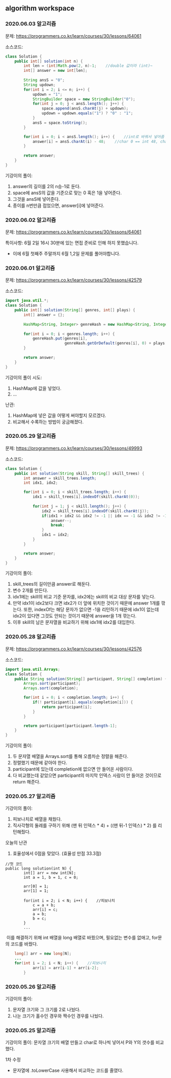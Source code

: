 ## algorithm workspace



### 2020.06.03 알고리즘

문제: https://programmers.co.kr/learn/courses/30/lessons/64061

소스코드:

```java
class Solution {
    public int[] solution(int n) {
		int len = (int)Math.pow(2, n)-1;    //double 값이라 (int)~
		int[] answer = new int[len];
		
		String ansS = "0";
		String updown;
		for(int i = 2; i <= n; i++) {
			updown = "1";
			StringBuilder space = new StringBuilder("0");
			for(int j = 0; j < ansS.length(); j++) {
				space.append(ansS.charAt(j) + updown);
				updown = updown.equals("1") ? "0" : "1";
            }
			ansS = space.toString();
        }

		for(int i = 0; i < ansS.length(); i++) {    //int로 바꿔서 넣어줌
			answer[i] = ansS.charAt(i) - 48;    //char 0 == int 48, char 1 == int 49
        }
		
		return answer;
	}
}
```

기강이의 풀이:

1. answer의 길이를 2의 n승-1로 둔다.
2. space에 ansS의 값을 기준으로 맞는 0 혹은 1을 넣어준다.
3. 그것을 ansS에 넣어준다.
4. 종이를 n번만큼 접었으면, answer[i]에 넣어준다. 






### 2020.06.02 알고리즘

문제: https://programmers.co.kr/learn/courses/30/lessons/64061

특이사항: 6월 2일 16시 30분에 있는 면접 준비로 인해 하지 못했습니다.
- 이에 6월 첫째주 주말까지 6월 1,2일 문제를 풀어야합니다.

### 2020.06.01 알고리즘

문제: https://programmers.co.kr/learn/courses/30/lessons/42579

소스코드:

```java
import java.util.*;
class Solution {
	public int[] solution(String[] genres, int[] plays) {
		int[] answer = {};
        
		HashMap<String, Integer> genreHash = new HashMap<String, Integer>();
		
		for(int i = 0; i < genres.length; i++) {
			genreHash.put(genres[i],
                          genreHash.getOrDefault(genres[i], 0) + plays[i]);
		}
		
		return answer;
    }
}
```

기강이의 풀이 시도:

1. HashMap에 값을 넣었다.
2. ...

난관:

1. HashMap에 넣은 값을 어떻게 써야할지 모르겠다.
2. 비교해서 수록하는 방법이 궁금해졌다.



### 2020.05.29 알고리즘

문제: https://programmers.co.kr/learn/courses/30/lessons/49993

소스코드:

```java
class Solution {
	public int solution(String skill, String[] skill_trees) {
		int answer = skill_trees.length;
		int idx1, idx2;

		for(int i = 0; i < skill_trees.length; i++) {
			idx1 = skill_trees[i].indexOf(skill.charAt(0));
			
			for(int j = 1; j < skill.length(); j++) {
				idx2 = skill_trees[i].indexOf(skill.charAt(j));
				if(idx1 > idx2 && idx2 != -1 || idx == -1 && idx2 != -1) {
					answer--;
					break;
				}
				idx1 = idx2;
			}
		}

		return answer;
	}
}
```

기강이의 풀이:

1. skill_trees의 길이만큼 answer로 해둔다.
2. 변수 2개를 만든다.
3. idx1에는 skill의 비교 기준 문자를, idx2에는 skill의 비교 대상 문자를 넣는다.
4. 만약 idx1이 idx2보다 크면 idx2가 더 앞에 위치한 것이기 때문에 answer 1개를 깎는다. 또한, indexOf는 해당 문자가 없으면 -1을 리턴하기 때문에 idx1이 없는데 idx2이 있다면 그것도 안되는 것이기 때문에 answer을 1개 깎는다.
5. 이후 skill의 남은 문자열을 비교하기 위해 idx1에 idx2를 대입한다.



### 2020.05.28 알고리즘

문제: https://programmers.co.kr/learn/courses/30/lessons/42576

소스코드:

```java
import java.util.Arrays;
class Solution {
	public String solution(String[] participant, String[] completion) {
		Arrays.sort(participant);
		Arrays.sort(completion);

		for(int i = 0; i < completion.length; i++) {
			if(! participant[i].equals(completion[i])) {
				return participant[i];
			}
		}

		return participant[participant.length-1];
	}
}
```

기강이의 풀이:

1. 두 문자열 배열을 Arrays.sort를 통해 오름차순 정렬을 해준다.
2. 정렬했기 때문에 같아야 한다.
3. participant에 있는데 completion에 없으면 안 들어온 사람이다.
4. 다 비교했는데 같았으면 participant의 마지막 인덱스 사람이 안 들어온 것이므로 return 해준다.





### 2020.05.27 알고리즘

기강이의 풀이:

1. 피보나치로 배열을 채웠다.
2. 직사각형의 둘레를 구하기 위해 (맨 뒤 인덱스 * 4) + ((맨 뒤-1 인덱스) * 2) 를 리턴해줬다.

오늘의 난관

1. 효율성에서 0점을 맞았다. (효율성 만점 33.3점)

```
//첫 코드
public long solution(int N) {
        int[] arr = new int[N];
        int a = 1, b = 1, c = 0;

        arr[0] = 1;
        arr[1] = 1;

        for(int i = 2; i < N; i++) {	//피보나치
	        c = a + b;
	        arr[i] = c;
	        a = b;
	        b = c;
        }
		...
```

​	이를 해결하기 위해 int 배열을 long 배열로 바꿨으며, 필요없는 변수를 없애고, for문의 코드를 바꿨다.

```java
	long[] arr = new long[N];
	...
	for(int i = 2; i < N; i++) {	//피보나치
	        arr[i] = arr[i-1] + arr[i-2];
        }
```





### 2020.05.26 알고리즘

기강이의 풀이:

1. 문자열 크기와 그 크기를 2로 나눴다.
2. 나눈 크기가 홀수인 경우와 짝수인 경우를 나눴다.





### 2020.05.25 알고리즘

기강이의 풀이: 문자열 크기의 배열 만들고 char로 하나씩 넣어서 P와 Y의 갯수를 비교했다.

1차 수정
- 문자열에 .toLowerCase 사용해서 비교하는 코드를 줄였다.
